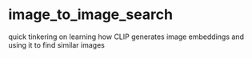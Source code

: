 # image_to_image_search
quick tinkering on learning how CLIP generates image embeddings and using it to find similar images
